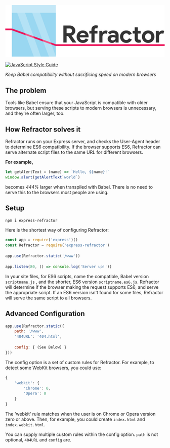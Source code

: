 ![Refractor Logo](https://raw.githubusercontent.com/Adybo123/Refractor/master/LogoLarge.png)

[![JavaScript Style Guide](https://img.shields.io/badge/code_style-standard-brightgreen.svg)](https://standardjs.com)

*Keep Babel compatibility without sacrificing speed on modern browsers*

## The problem

Tools like Babel ensure that your JavaScript is compatible with older browsers, but serving these scripts to modern browsers is unnecessary, and they're often larger, too.

## How Refractor solves it

Refractor runs on your Express server, and checks the User-Agent header to determine ES6 compatibility. If the browser supports ES6, Refractor can serve alternate script files to the same URL for different browsers.



**For example,**

```javascript
let getAlertText = (name) => `Hello, ${name}!`
window.alert(getAlertText`world`)
```

becomes *444%* larger when transpiled with Babel. There is no need to serve this to the browsers most people are using.

## Setup

```bash
npm i express-refractor
```

Here is the shortest way of configuring Refractor:

```javascript
const app = require('express')()
const Refractor = require('express-refractor')

app.use(Refractor.static('/www'))

app.listen(80, () => console.log('Server up!'))
```

In your site files, for ES6 scripts, name the compatible, Babel version ```scriptname.js``` , and the shorter, ES6 version ```scriptname.es6.js```. Refractor will determine if the browser making the request supports ES6, and serve the appropriate script. If an ES6 version isn't found for some files, Refractor will serve the same script to all browsers.

## Advanced Configuration

```javascript
app.use(Refractor.static({
    path: '/www',
    '404URL': '404.html',

    config: { (See Below) }
}))
```

The config option is a set of custom rules for Refractor. For example, to detect some WebKit browsers, you could use:

```javascript
{
    'webkit': {
        'Chrome': 0,
        'Opera': 0
    }
}
```

The 'webkit' rule matches when the user is on Chrome or Opera version zero or above.  Then, for example, you could create ```index.html``` and ```index.webkit.html```.

You can supply multiple custom rules within the config option. ```path``` is not optional, ```404URL``` and ```config``` are.
